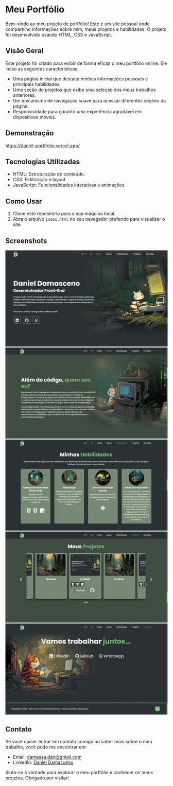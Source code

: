 # Meu Portfólio

Bem-vindo ao meu projeto de portfólio! Este é um site pessoal onde compartilho informações sobre mim, meus projetos e habilidades. O projeto foi desenvolvido usando HTML, CSS e JavaScript.

## Visão Geral

Este projeto foi criado para exibir de forma eficaz o meu portfólio online. Ele inclui as seguintes características:

- Uma página inicial que destaca minhas informações pessoais e principais habilidades.
- Uma seção de projetos que exibe uma seleção dos meus trabalhos anteriores.
- Um mecanismo de navegação suave para acessar diferentes seções da página.
- Responsividade para garantir uma experiência agradável em dispositivos móveis.

## Demonstração

https://daniel-portifolio.vercel.app/

## Tecnologias Utilizadas

- HTML: Estruturação do conteúdo.
- CSS: Estilização e layout.
- JavaScript: Funcionalidades interativas e animações.

## Como Usar

1. Clone este repositório para a sua máquina local.
2. Abra o arquivo `index.html` no seu navegador preferido para visualizar o site.

## Screenshots

![Home section](./assets/images/home.webp)
![About section](./assets/images/about.webp)
![Skills section](./assets/images/skills.webp)
![Project section](./assets/images/projects.webp)
![Contact section](./assets/images/contact.webp)

## Contato

Se você quiser entrar em contato comigo ou saber mais sobre o meu trabalho, você pode me encontrar em:

- Email: [damassa.dan@gmail.com](mailto:daniel@gmail.com)
- LinkedIn: [Daniel Damasceno](https://www.linkedin.com/in/danieldamascenodev/)

Sinta-se à vontade para explorar o meu portfólio e conhecer os meus projetos. Obrigado por visitar!
